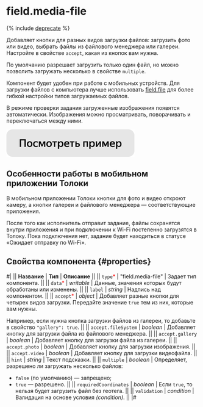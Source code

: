 # field.media-file

{% include [deprecate](../../_includes/deprecate.md) %}

Добавляет кнопки для разных видов загрузки файлов: загрузить фото или видео, выбрать файлы из файлового менеджера или галереи. Настройте в свойстве `accept`, какая из кнопок вам нужна.

По умолчанию разрешает загрузить только один файл, но можно позволить загружать несколько в свойстве `multiple`.

Компонент будет удобен при работе с мобильных устройств. Для загрузки файлов с компьютера лучше использовать [field.file](field.file.md) для более гибкой настройки типов загружаемых файлов.

В режиме проверки задания загруженные изображения появятся автоматически. Изображения можно просматривать, поворачивать и переключаться между ними.

[![](../_images/buttons/view-example.svg)](https://clck.ru/S69wM)

## Особенности работы в мобильном приложении Толоки

В мобильном приложении Толоки кнопки для фото и видео откроют камеру, а кнопки галереи и файлового менеджера — соответствующие приложения.

После того как исполнитель отправит задание, файлы сохранятся внутри приложения и при подключении к Wi-Fi постепенно загрузятся в Толоку. Пока подключения нет, задание будет находиться в статусе «Ожидает отправку по Wi-Fi».

## Свойства компонента {#properties}

#|
|| **Название** | **Тип** | **Описание** ||
|| `type`<span style="color: red">\*</span> | "field.media-file" | Задает тип компонента. ||
|| `data`<span style="color: red">\*</span> | _writable_ | Данные, значения которых будут обработаны или изменены. ||
|| `label` | _string_ | Надпись над компонентом. ||
|| `accept`<span style="color: red">\*</span> | _object_ | Добавляет разные кнопки для четырех видов загрузки. Передайте значение `true` тем из них, которые вам нужны.

Например, если нужна кнопка загрузки файлов из галереи, то добавьте в свойство `"gallery": true`. ||
|| `accept.fileSystem` | _boolean_ | Добавляет кнопку для загрузки файла из файлового менеджера. ||
|| `accept.gallery` | _boolean_ | Добавляет кнопку для загрузки файла из галереи. ||
|| `accept.photo` | _boolean_ | Добавляет кнопку для загрузки изображения. ||
|| `accept.video` | _boolean_ | Добавляет кнопку для загрузки видеофайла. ||
|| `hint` | _string_ | Текст подсказки. ||
|| `multiple` | _boolean_ | Определяет, разрешено ли загружать несколько файлов:

- `false` (по умолчанию) — запрещено;
- `true` — разрешено. ||
  || `requiredCoordinates` | _boolean_ | Если `true`, то нельзя будет загрузить файл без геотега. ||
  || `validation` | _condition_ | Валидация на основе условия _(condition)_. ||
  |#
